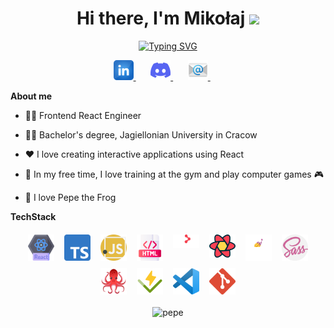 <div align="center">
   <h1>Hi there, I'm Mikołaj <img src="https://media.giphy.com/media/hvRJCLFzcasrR4ia7z/giphy.gif" width="25px"></h1>
</div>


<p align="center">
  <a href="https://git.io/typing-svg"><img src="https://readme-typing-svg.herokuapp.com?font=Fira+Code&weight=600&size=25&pause=1000&color=388D43&center=true&vCenter=true&random=false&width=435&lines=React+Frontend+Developer" alt="Typing SVG" /></a>
</p>

<div align="center">
  <a href="https://www.linkedin.com/in/miko%C5%82ajoberda/" alt="Linkedin" title="Linkedin account">
    <img width="32px" src="images/linkedin.png"/>
  </a>
  &#8287;&#8287;&#8287;&#8287;&#8287;
  <a href="discordapp.com/users/400011174525140995" alt="Discord" title="Discord account">
    <img width="32px" src="images/discord.png"/>
  </a>
  &#8287;&#8287;&#8287;&#8287;&#8287;
  <a href=mailto:"mikolaj.oberda@gmail.com" alt="Email" title="Send email">
    <img width="32px" src="images/email.png"/>
  </a>
  &#8287;&#8287;&#8287;&#8287;&#8287;
</div>

**About me**

- 👨‍💻 Frontend React Engineer

- 👨‍🎓 Bachelor's degree, Jagiellonian University in Cracow

- ❤️ I love creating interactive applications using React

- 💪 In my free time, I love training at the gym and play computer games 🎮
  
- 🐸 I love Pepe the Frog

**TechStack**

<p align="center">
  <img width="42px" title="React" src="images/react.png" alt="react" style="vertical-align:top; margin:6px"/>    
  <img width="42px" title="TypeScript" src="images/typescript.png" alt="typescript" style="vertical-align:top; margin:6px"/>
  <img width="42px" title="JavaScript" src="images/javascript.png" alt="javascript" style="vertical-align:top; margin:6px"/>
  <img width="42px" title="HTML" src="images/html.png" alt="html" style="vertical-align:top; margin:6px"/>
  <img width="42px" title="React Router" src="images/react-router.png" alt="reactrouter" style="vertical-align:top; margin:6px"/>
  <img width="42px" title="React Query" src="images/react-query.png" alt="reactquery" style="vertical-align:top; margin:6px"/>
  <img width="42px" title="Styled Components" src="images/styled-components.png" alt="styledcomponents" style="vertical-align:top; margin:6px"/>
  <img width="42px" title="SASS" src="images/sass.png" alt="sass" style="vertical-align:top; margin:6px"/>
  <img width="42px" title="React Testing Library" src="images/rtl.png" alt="rtl" style="vertical-align:top; margin:6px"/>
  <img width="42px" title="Vitest" src="images/vitest.png" alt="vitest" style="vertical-align:top; margin:6px"/>
  <img width="42px" title="Visual Studio Code" src="images/vsc.png" alt="vsc" style="vertical-align:top; margin:6px"/>
  <img width="42px" title="Git" src="images/git.png" alt="git" style="vertical-align:top; margin:6px"/>
</p>

<p align="center">
  <img src="https://media1.tenor.com/m/ZmZ7UKIc0soAAAAC/anonymous-anonymous-bites-back.gif" alt="pepe"/>
</p>
  
